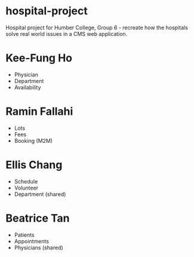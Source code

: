 # hospital-project
Hospital project for Humber College, Group 6 - recreate how the hospitals solve real world issues in a CMS web application.

# Kee-Fung Ho
- Physician
- Department
- Availability

# Ramin Fallahi
- Lots
- Fees
- Booking (M2M)

# Ellis Chang
- Schedule
- Volunteer
- Department (shared)

# Beatrice Tan
- Patients
- Appointments
- Physicians (shared)
